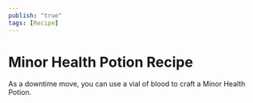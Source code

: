 ```yaml
---
publish: "true"
tags: [Recipe]
---
```

# Minor Health Potion Recipe

As a downtime move, you can use a vial of blood to craft a Minor Health Potion.
